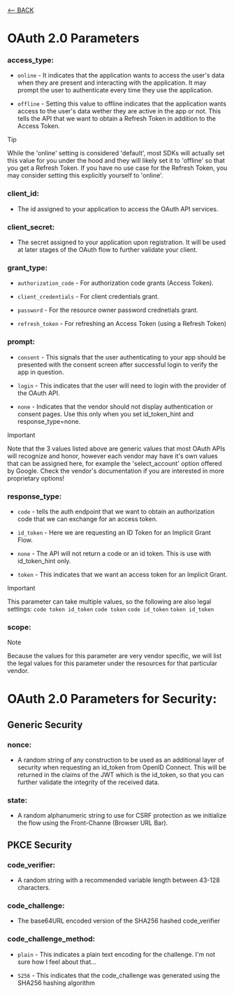 [<-- BACK](https://github.com/bkieselEducational/OAuth-2.0-from-Scratch)

# OAuth 2.0 Parameters

### access_type:

* `online` - It indicates that the application wants to access the user's data when they are present and interacting with the application. It may prompt the user to authenticate every time they use the application.

* `offline` - Setting this value to offline indicates that the application wants access to the user's data wether they are active in the app or not. This tells the API that we want to obtain a Refresh Token in addition to the Access Token.

> [!TIP]
> While the 'online' setting is considered 'default', most SDKs will actually set this value for you under the hood and they will likely set it to 'offline' so that you get a Refresh Token. If you have no use case for the Refresh Token, you may consider setting this explicitly yourself to 'online'.

### client_id:
- The id assigned to your application to access the OAuth API services.

### client_secret:
- The secret assigned to your application upon registration. It will be used at later stages of the OAuth flow to further validate your client.

### grant_type:

* `authorization_code` - For authorization code grants (Access Token).

* `client_credentials` - For client credentials grant.

* `password` - For the resource owner password crednetials grant.

* `refresh_token` - For refreshing an Access Token (using a Refresh Token)

### prompt:

* `consent` - This signals that the user authenticating to your app should be presented with the consent screen after successful login to verify the app in question.

* `login` - This indicates that the user will need to login with the provider of the OAuth API.

* `none` - Indicates that the vendor should not display authentication or consent pages. Use this only when you set id_token_hint and response_type=none.

> [!IMPORTANT]
> Note that the 3 values listed above are generic values that most OAuth APIs will recognize and honor, however each vendor may have it's own values that can be assigned here, for example the 'select_account' option offered by Google. Check the vendor's documentation if you are interested in more proprietary options!

### response_type:

* `code` - tells the auth endpoint that we want to obtain an authorization code that we can exchange for an access token.

* `id_token` - Here we are requesting an ID Token for an Implicit Grant Flow.

* `none` - The API will not return a code or an id token. This is use with id_token_hint only.

* `token` - This indicates that we want an access token for an Implicit Grant.
> [!IMPORTANT]
> This parameter can take multiple values, so the following are also legal settings: `code token id_token` `code token` `code id_token` `token id_token`

### scope:
> [!NOTE]
> Because the values for this parameter are very vendor specific, we will list the legal values for this parameter under the resources for that particular vendor.

# OAuth 2.0 Parameters for Security:

## Generic Security

### nonce:
- A random string of any construction to be used as an additional layer of security when requesting an id_token from OpenID Connect. This will be returned in the claims of the JWT which is the id_token, so that you can further validate the integrity of the received data.

### state:
- A random alphanumeric string to use for CSRF protection as we initialize the flow using the Front-Channe (Browser URL Bar).

## PKCE Security

### code_verifier:
- A random string with a recommended variable length between 43-128 characters. 

### code_challenge:
- The base64URL encoded version of the SHA256 hashed code_verifier

### code_challenge_method:
* `plain` - This indicates a plain text encoding for the challenge. I'm not sure how I feel about that...

* `S256` - This indicates that the code_challenge was generated using the SHA256 hashing algorithm




